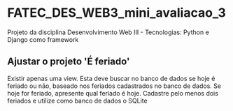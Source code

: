 # FATEC_DES_WEB3_mini_avaliacao_3
Projeto da disciplina Desenvolvimento Web III - Tecnologias: Python e Django como framework

## Ajustar o projeto 'É feriado'
Existir apenas uma view. Esta deve buscar no banco de dados se hoje é feriado ou não, baseado nos feriados cadastrados no banco de dados. Se hoje for feriado, apresente qual feriado é hoje. Cadastre pelo menos dois feriados e utilize como banco de dados o SQLite
